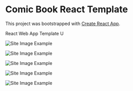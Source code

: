 # Comic Book React Template

This project was bootstrapped with [Create React App](https://github.com/facebook/create-react-app).

React Web App Template U

![Site Image Example](https://github.com/jcnghm/DC-Comics-React-Template/blob/master/comic-book/src/assets/example1.PNG)


![Site Image Example](https://github.com/jcnghm/DC-Comics-React-Template/blob/master/comic-book/src/assets/example2.PNG)


![Site Image Example](https://github.com/jcnghm/DC-Comics-React-Template/blob/master/comic-book/src/assets/example3.PNG)


![Site Image Example](https://github.com/jcnghm/DC-Comics-React-Template/blob/master/comic-book/src/assets/example4.PNG)


![Site Image Example](https://github.com/jcnghm/DC-Comics-React-Template/blob/master/comic-book/src/assets/example5.PNG)

